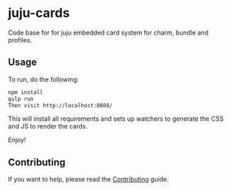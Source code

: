 # juju-cards

Code base for for juju embedded card system for charm, bundle and profiles.

## Usage

To run, do the following:

```bash
npm install
gulp run
Then visit http://localhost:8888/
```

This will install all requirements and sets up watchers to generate the CSS and JS to render the cards.

Enjoy!

## Contributing

If you want to help, please read the [Contributing](https://github.com/CanonicalLtd/juju-cards/blob/master/CONTRIBUTING.md) guide.
